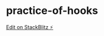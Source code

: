 # practice-of-hooks

[Edit on StackBlitz ⚡️](https://stackblitz.com/edit/stackblitz-starters-myseaj)